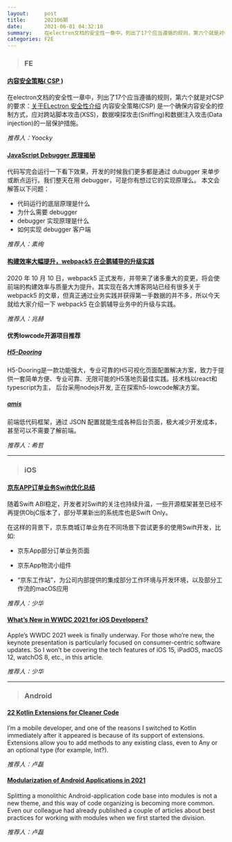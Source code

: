 ```yaml
---
layout:     post
title:      202106期
date:       2021-06-01 04:32:18
summary:    在electron文档的安全性一章中，列出了17个应当遵循的规则，第六个就是对CSP的要求，内容安全策略(CSP) 是一个确保内容安全的控制方式，应对跨站脚本攻击(XSS)，数据嗅探攻击(Sniffing)和数据注入攻击(Data injection)的一层保护措施。
categories: F2E
---
```



> ### FE

#### [内容安全策略( CSP )](https://developer.mozilla.org/zh-CN/docs/Web/HTTP/CSP)

在electron文档的安全性一章中，列出了17个应当遵循的规则，第六个就是对CSP的要求：[关于ELectron 安全性介绍](https://www.electronjs.org/docs/tutorial/security#6-define-a-content-security-policy%E3%80%82)
内容安全策略(CSP) 是一个确保内容安全的控制方式，应对跨站脚本攻击(XSS)，数据嗅探攻击(Sniffing)和数据注入攻击(Data injection)的一层保护措施。

*推荐人：Yoocky*

#### [JavaScript Debugger 原理揭秘](https://mp.weixin.qq.com/s/B_kj02JcmhGS63ZFRF20ZQ)

代码写完会运行一下看下效果，开发的时候我们更多都是通过 dubugger 来单步或断点运行。我们整天在用 debugger，可是你有想过它的实现原理么。
本文会解答以下问题：

* 代码运行的底层原理是什么
* 为什么需要 debugger
* debugger 实现原理是什么
* 如何实现 debugger 客户端


*推荐人：素绚*

#### [构建效率大幅提升，webpack5 在企鹅辅导的升级实践](https://mp.weixin.qq.com/s/e2BETHLP5YeUIYWbXo0a8g)

2020 年 10 月 10 日，webpack5 正式发布，并带来了诸多重大的变更，将会使前端的构建效率与质量大为提升。其实现在各大博客网站已经有很多关于 webpack5 的文章，但真正通过业务实践并获得第一手数据的并不多，所以今天就给大家介绍一下 webpack5 在企鹅辅导业务中的升级与实践。


*推荐人：兆赫*

#### 优秀lowcode开源项目推荐

##### [H5-Dooring](https://github.com/MrXujiang/h5-Dooring)

H5-Dooring是一款功能强大，专业可靠的H5可视化页面配置解决方案，致力于提供一套简单方便、专业可靠、无限可能的H5落地页最佳实践。技术栈以react和typescript为主， 后台采用nodejs开发, 正在探索h5-lowcode解决方案。

##### [amis](https://github.com/baidu/amis)

前端低代码框架，通过 JSON 配置就能生成各种后台页面，极大减少开发成本，甚至可以不需要了解前端。


*推荐人：希哲*

---

> ### iOS


#### [京东APP订单业务Swift优化总结](https://mp.weixin.qq.com/s/Tn-xtUxlzMhT7TtfU6T-xQ?scene=25#wechat_redirect)

随着Swift ABI稳定，开发者对Swift的关注也持续升温，一些开源框架甚至已经不再提供ObjC版本了，部分苹果新出的系统库也是Swift Only。

在这样的背景下，京东商城订单业务在不同场景下尝试更多的使用Swift开发，比如:

* 京东App部分订单业务页面

* 京东App物流小组件

* “京东工作站”，为公司内部提供的集成部分工作环境与开发环境，以及部分工作流的macOS应用


*推荐人：少华*

#### [What’s New in WWDC 2021 for iOS Developers?](https://betterprogramming.pub/new-in-wwdc-2021-ios15-swiftui-developers-74428e93f817)

Apple’s WWDC 2021 week is finally underway. For those who’re new, the keynote presentation is particularly focused on consumer-centric software updates. So I won’t be covering the tech features of iOS 15, iPadOS, macOS 12, watchOS 8, etc., in this article.


*推荐人：少华*

---

> ### Android


#### [22 Kotlin Extensions for Cleaner Code](https://betterprogramming.pub/22-kotlin-extensions-for-cleaner-code-acadcbd49357)

I’m a mobile developer, and one of the reasons I switched to Kotlin immediately after it appeared is because of its support of extensions. Extensions allow you to add methods to any existing class, even to Any or an optional type (for example, Int?).


*推荐人：卢磊*

#### [Modularization of Android Applications in 2021](https://proandroiddev.com/modularization-of-android-applications-in-2021-a79a590d5e5b)

Splitting a monolithic Android-application code base into modules is not a new theme, and this way of code organizing is becoming more common. Even our colleague had already published a couple of articles about best practices for working with modules when we first started the division.


*推荐人：卢磊*